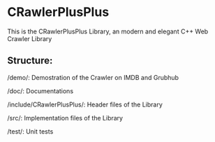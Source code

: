 # CRawlerPlusPlus

This is the CRawlerPlusPlus Library, an modern and elegant C++ Web Crawler Library

## Structure:

/demo/: Demostration of the Crawler on IMDB and Grubhub

/doc/: Documentations

/include/CRawlerPlusPlus/: Header files of the Library

/src/: Implementation files of the Library

/test/: Unit tests

